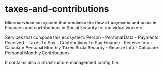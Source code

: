 # taxes-and-contributions
Microservices ecosystem that emulates the flow of payments and taxes in Finances and contributions in Social Security for individual workers.

Services that compose this ecosystem:
Person
	- Personal Data
	- Payments Received
	- Taxes To Pay
	- Contributions To Pay
Finance
	- Receive Info
	- Calculate Personal Monthly Taxes
SocialSecurity
	- Receive Info
	- Calculate Personal Monthly Contributions

It contains also a infrastructure management config file.

